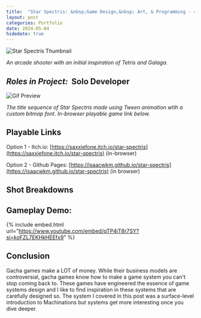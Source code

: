 ```yaml
---
title:  "Star Spectris: &nbsp;Game Design,&nbsp; Art, & Programming - <i>Spring 2024</i>"
layout: post
categories: Portfolio
date: 2024-05-04
hidedate: true
---
```


![Star Spectris Thumbnail](https://isaacwkm.github.io/assets/images/2024-05-04-Spectris/screenshotTip.png)


*An arcade shooter with an initial inspiration of Tetris and Galaga.*
## *Roles in Project:* &nbsp;Solo Developer

![Gif Preview](https://isaacwkm.github.io/assets/images/2024-05-04-Spectris/gifPreviewSpectris.gif)

*The title sequence of Star Spectris made using Tween animation wtih a custom bitmap font. In-browser playable game link below.*

## Playable Links

Option 1 - Itch.io: [https://saxxiefone.itch.io/star-spectris](https://saxxiefone.itch.io/star-spectris) (in-browser)

Option 2 - Github Pages: [https://isaacwkm.github.io/star-spectris](https://isaacwkm.github.io/star-spectris) (in browser)

## Shot Breakdowns


## Gameplay Demo:

{% include embed.html url="https://www.youtube.com/embed/qTP4iT8r7SY?si=koFZL7EKHkHEEfx9" %}

## Conclusion

Gacha games make a LOT of money. While their business models are controversial, gacha games know how to make a game system you can't stop coming back to. These games have engineered the essence of game systems design and I like to find inspiration in these systems that are carefully designed so. The system I covered in this post was a surface-level introduction to Machinations but systems get more interesting once you dive deeper.

